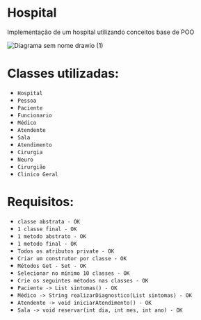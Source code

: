 # Hospital
Implementação de um hospital utilizando conceitos base de POO

![Diagrama sem nome drawio (1)](https://user-images.githubusercontent.com/94862631/212794607-51c53446-9b0a-45ad-911f-fa858487d13d.png)



# Classes utilizadas:
- ``Hospital``
- `Pessoa`
- ``Paciente``
- ``Funcionario``
- ``Médico``
- ``Atendente``
- ``Sala``
- ``Atendimento``
- ``Cirurgia``
- ``Neuro``
- ``Cirurgião``
- ``Clinico Geral``


# Requisitos:
- ``classe abstrata - OK``
- ``1 classe final - OK``
- ``1 metodo abstrato - OK``
- ``1 metodo final - OK``
- ``Todos os atributos private - OK``
- ``Criar um construtor por classe - OK``
- ``Métodos Get - Set - OK``
- ``Selecionar no mínimo 10 classes - OK``
- ``Crie os seguintes métodos nas classes - OK``
- ``Paciente -> List sintomas() - OK`` 
- ``Médico -> String realizarDiagnostico(List sintomas) - OK`` 
- ``Atendente -> void iniciarAtendimento() - OK`` 
- ``Sala -> void reservar(int dia, int mes, int ano) - OK``
